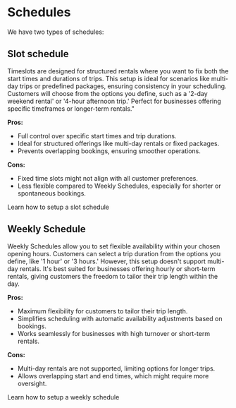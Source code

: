 # Schedules

We have two types of schedules:

## Slot schedule

Timeslots are designed for structured rentals where you want to fix both the start times and durations of trips. This setup is ideal for scenarios like multi-day trips or predefined packages, ensuring consistency in your scheduling. Customers will choose from the options you define, such as a '2-day weekend rental' or '4-hour afternoon trip.' Perfect for businesses offering specific timeframes or longer-term rentals."

**Pros:**

- Full control over specific start times and trip durations.
- Ideal for structured offerings like multi-day rentals or fixed packages.
- Prevents overlapping bookings, ensuring smoother operations.

**Cons:**

- Fixed time slots might not align with all customer preferences.
- Less flexible compared to Weekly Schedules, especially for shorter or spontaneous bookings.

Learn how to setup a slot schedule

## Weekly Schedule

Weekly Schedules allow you to set flexible availability within your chosen opening hours. Customers can select a trip duration from the options you define, like '1 hour' or '3 hours.' However, this setup doesn't support multi-day rentals. It's best suited for businesses offering hourly or short-term rentals, giving customers the freedom to tailor their trip length within the day.

**Pros:**

- Maximum flexibility for customers to tailor their trip length.
- Simplifies scheduling with automatic availability adjustments based on bookings.
- Works seamlessly for businesses with high turnover or short-term rentals.

**Cons:**

- Multi-day rentals are not supported, limiting options for longer trips.
- Allows overlapping start and end times, which might require more oversight.

Learn how to setup a weekly schedule
